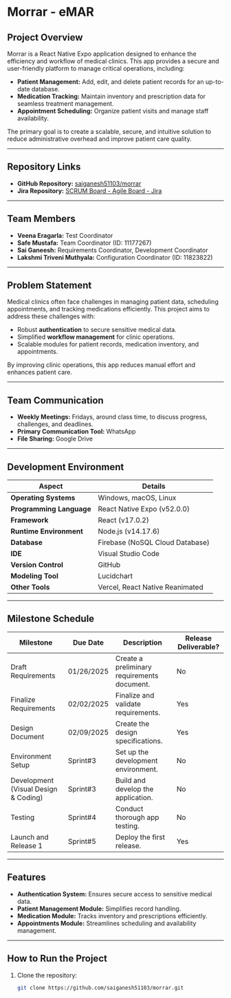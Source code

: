 # Morrar - eMAR

## Project Overview
Morrar is a React Native Expo application designed to enhance the efficiency and workflow of medical clinics. This app provides a secure and user-friendly platform to manage critical operations, including:
- **Patient Management:** Add, edit, and delete patient records for an up-to-date database.
- **Medication Tracking:** Maintain inventory and prescription data for seamless treatment management.
- **Appointment Scheduling:** Organize patient visits and manage staff availability.

The primary goal is to create a scalable, secure, and intuitive solution to reduce administrative overhead and improve patient care quality.

---

## Repository Links
- **GitHub Repository:** [saiganesh51103/morrar](https://github.com/saiganesh51103/morrar)
- **Jira Repository:** [SCRUM Board - Agile Board - Jira](#)

---

## Team Members
- **Veena Eragarla:** Test Coordinator  
- **Safe Mustafa:** Team Coordinator (ID: 11177267)  
- **Sai Ganeesh:** Requirements Coordinator, Development Coordinator  
- **Lakshmi Triveni Muthyala:** Configuration Coordinator (ID: 11823822)

---

## Problem Statement
Medical clinics often face challenges in managing patient data, scheduling appointments, and tracking medications efficiently. This project aims to address these challenges with:
- Robust **authentication** to secure sensitive medical data.
- Simplified **workflow management** for clinic operations.
- Scalable modules for patient records, medication inventory, and appointments.

By improving clinic operations, this app reduces manual effort and enhances patient care.

---

## Team Communication
- **Weekly Meetings:** Fridays, around class time, to discuss progress, challenges, and deadlines.
- **Primary Communication Tool:** WhatsApp
- **File Sharing:** Google Drive

---

## Development Environment
| **Aspect**               | **Details**                          |
|---------------------------|--------------------------------------|
| **Operating Systems**     | Windows, macOS, Linux               |
| **Programming Language**  | React Native Expo (v52.0.0)         |
| **Framework**             | React (v17.0.2)                     |
| **Runtime Environment**   | Node.js (v14.17.6)                  |
| **Database**              | Firebase (NoSQL Cloud Database)     |
| **IDE**                   | Visual Studio Code                  |
| **Version Control**       | GitHub                              |
| **Modeling Tool**         | Lucidchart                          |
| **Other Tools**           | Vercel, React Native Reanimated     |

---

## Milestone Schedule

| **Milestone**               | **Due Date**   | **Description**                     | **Release Deliverable?** |
|-----------------------------|----------------|-------------------------------------|---------------------------|
| Draft Requirements          | 01/26/2025     | Create a preliminary requirements document. | No                        |
| Finalize Requirements       | 02/02/2025     | Finalize and validate requirements.  | Yes                       |
| Design Document             | 02/09/2025     | Create the design specifications.    | Yes                       |
| Environment Setup           | Sprint#3       | Set up the development environment.  | No                        |
| Development (Visual Design & Coding) | Sprint#3 | Build and develop the application.   | No                        |
| Testing                     | Sprint#4       | Conduct thorough app testing.        | No                        |
| Launch and Release 1        | Sprint#5       | Deploy the first release.            | Yes                       |

---

## Features
- **Authentication System:** Ensures secure access to sensitive medical data.
- **Patient Management Module:** Simplifies record handling.
- **Medication Module:** Tracks inventory and prescriptions efficiently.
- **Appointments Module:** Streamlines scheduling and availability management.

---

## How to Run the Project
1. Clone the repository:
   ```bash
   git clone https://github.com/saiganesh51103/morrar.git
